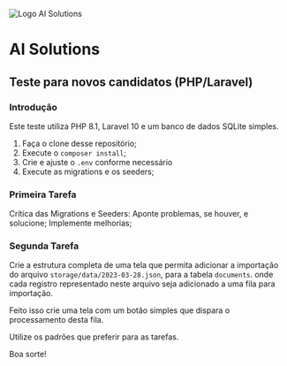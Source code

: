 ![Logo AI Solutions](http://aisolutions.tec.br/wp-content/uploads/sites/2/2019/04/logo.png)

# AI Solutions

## Teste para novos candidatos (PHP/Laravel)

### Introdução

Este teste utiliza PHP 8.1, Laravel 10 e um banco de dados SQLite simples.

1. Faça o clone desse repositório;
1. Execute o `composer install`;
1. Crie e ajuste o `.env` conforme necessário
1. Execute as migrations e os seeders;

### Primeira Tarefa

Crítica das Migrations e Seeders: Aponte problemas, se houver, e solucione; Implemente melhorias;

### Segunda Tarefa

Crie a estrutura completa de uma tela que permita adicionar a importação do arquivo `storage/data/2023-03-28.json`, para a tabela `documents`. onde cada registro representado neste arquivo seja adicionado a uma fila para importação.

Feito isso crie uma tela com um botão simples que dispara o processamento desta fila.

Utilize os padrões que preferir para as tarefas.

Boa sorte!

